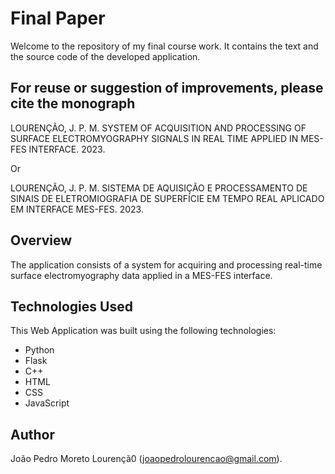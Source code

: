 # Final Paper

Welcome to the repository of my final course work. It contains the text and the source code of the developed application.

## For reuse or suggestion of improvements, please cite the monograph
LOURENÇÃO, J. P. M. SYSTEM OF ACQUISITION AND PROCESSING OF SURFACE ELECTROMYOGRAPHY SIGNALS IN REAL TIME APPLIED IN MES-FES INTERFACE. 2023.

Or

LOURENÇÃO, J. P. M. SISTEMA DE AQUISIÇÃO E PROCESSAMENTO DE SINAIS DE ELETROMIOGRAFIA DE SUPERFÍCIE EM TEMPO REAL APLICADO EM INTERFACE MES-FES. 2023.

## Overview

The application consists of a system for acquiring and processing real-time surface electromyography data applied in a MES-FES interface.

## Technologies Used

This Web Application was built using the following technologies:

- Python
- Flask
- C++
- HTML
- CSS
- JavaScript

## Author

João Pedro Moreto Lourençã0 (joaopedrolourencao@gmail.com).
